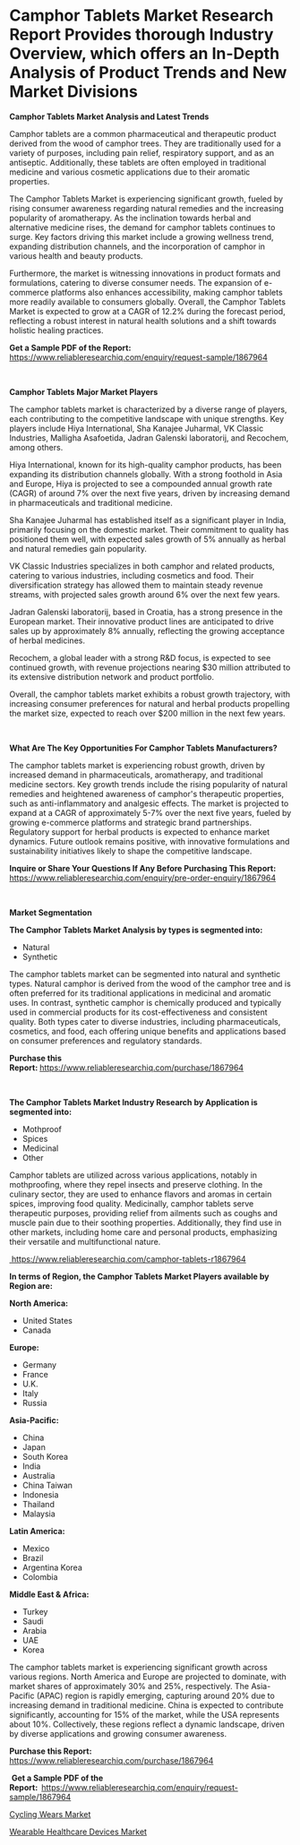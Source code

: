 <p><h1>Camphor Tablets Market Research Report Provides thorough Industry Overview, which offers an In-Depth Analysis of Product Trends and New Market Divisions</h1></p><p><strong>Camphor Tablets Market Analysis and Latest Trends</strong></p>
<p><p>Camphor tablets are a common pharmaceutical and therapeutic product derived from the wood of camphor trees. They are traditionally used for a variety of purposes, including pain relief, respiratory support, and as an antiseptic. Additionally, these tablets are often employed in traditional medicine and various cosmetic applications due to their aromatic properties. </p><p>The Camphor Tablets Market is experiencing significant growth, fueled by rising consumer awareness regarding natural remedies and the increasing popularity of aromatherapy. As the inclination towards herbal and alternative medicine rises, the demand for camphor tablets continues to surge. Key factors driving this market include a growing wellness trend, expanding distribution channels, and the incorporation of camphor in various health and beauty products. </p><p>Furthermore, the market is witnessing innovations in product formats and formulations, catering to diverse consumer needs. The expansion of e-commerce platforms also enhances accessibility, making camphor tablets more readily available to consumers globally. Overall, the Camphor Tablets Market is expected to grow at a CAGR of 12.2% during the forecast period, reflecting a robust interest in natural health solutions and a shift towards holistic healing practices.</p></p>
<p><strong>Get a Sample PDF of the Report:&nbsp;</strong> <a href="https://www.reliableresearchiq.com/enquiry/request-sample/1867964?utm_campaign=1123&utm_medium=2&utm_source=Github&utm_content=ia&utm_term=07022025&utm_id=camphor-tablets">https://www.reliableresearchiq.com/enquiry/request-sample/1867964</a></p>
<p>&nbsp;</p>
<p><strong>Camphor Tablets Major Market Players</strong></p>
<p><p>The camphor tablets market is characterized by a diverse range of players, each contributing to the competitive landscape with unique strengths. Key players include Hiya International, Sha Kanajee Juharmal, VK Classic Industries, Malligha Asafoetida, Jadran Galenski laboratorij, and Recochem, among others.</p><p>Hiya International, known for its high-quality camphor products, has been expanding its distribution channels globally. With a strong foothold in Asia and Europe, Hiya is projected to see a compounded annual growth rate (CAGR) of around 7% over the next five years, driven by increasing demand in pharmaceuticals and traditional medicine.</p><p>Sha Kanajee Juharmal has established itself as a significant player in India, primarily focusing on the domestic market. Their commitment to quality has positioned them well, with expected sales growth of 5% annually as herbal and natural remedies gain popularity.</p><p>VK Classic Industries specializes in both camphor and related products, catering to various industries, including cosmetics and food. Their diversification strategy has allowed them to maintain steady revenue streams, with projected sales growth around 6% over the next few years.</p><p>Jadran Galenski laboratorij, based in Croatia, has a strong presence in the European market. Their innovative product lines are anticipated to drive sales up by approximately 8% annually, reflecting the growing acceptance of herbal medicines.</p><p>Recochem, a global leader with a strong R&D focus, is expected to see continued growth, with revenue projections nearing $30 million attributed to its extensive distribution network and product portfolio.</p><p>Overall, the camphor tablets market exhibits a robust growth trajectory, with increasing consumer preferences for natural and herbal products propelling the market size, expected to reach over $200 million in the next few years.</p></p>
<p>&nbsp;</p>
<p><strong>What Are The Key Opportunities For Camphor Tablets Manufacturers?</strong></p>
<p><p>The camphor tablets market is experiencing robust growth, driven by increased demand in pharmaceuticals, aromatherapy, and traditional medicine sectors. Key growth trends include the rising popularity of natural remedies and heightened awareness of camphor's therapeutic properties, such as anti-inflammatory and analgesic effects. The market is projected to expand at a CAGR of approximately 5-7% over the next five years, fueled by growing e-commerce platforms and strategic brand partnerships. Regulatory support for herbal products is expected to enhance market dynamics. Future outlook remains positive, with innovative formulations and sustainability initiatives likely to shape the competitive landscape.</p></p>
<p><strong>Inquire or Share Your Questions If Any Before Purchasing This Report:</strong> <a href="https://www.reliableresearchiq.com/enquiry/pre-order-enquiry/1867964?utm_campaign=1123&utm_medium=2&utm_source=Github&utm_content=ia&utm_term=07022025&utm_id=camphor-tablets">https://www.reliableresearchiq.com/enquiry/pre-order-enquiry/1867964</a></p>
<p>&nbsp;</p>
<p><strong>Market Segmentation</strong></p>
<p><strong>The Camphor Tablets Market Analysis by types is segmented into:</strong></p>
<p><ul><li>Natural</li><li>Synthetic</li></ul></p>
<p><p>The camphor tablets market can be segmented into natural and synthetic types. Natural camphor is derived from the wood of the camphor tree and is often preferred for its traditional applications in medicinal and aromatic uses. In contrast, synthetic camphor is chemically produced and typically used in commercial products for its cost-effectiveness and consistent quality. Both types cater to diverse industries, including pharmaceuticals, cosmetics, and food, each offering unique benefits and applications based on consumer preferences and regulatory standards.</p></p>
<p><strong>Purchase this Report:&nbsp;</strong><a href="https://www.reliableresearchiq.com/purchase/1867964?utm_campaign=1123&utm_medium=2&utm_source=Github&utm_content=ia&utm_term=07022025&utm_id=camphor-tablets">https://www.reliableresearchiq.com/purchase/1867964</a></p>
<p>&nbsp;</p>
<p><strong>The Camphor Tablets Market Industry Research by Application is segmented into:</strong></p>
<p><ul><li>Mothproof</li><li>Spices</li><li>Medicinal</li><li>Other</li></ul></p>
<p><p>Camphor tablets are utilized across various applications, notably in mothproofing, where they repel insects and preserve clothing. In the culinary sector, they are used to enhance flavors and aromas in certain spices, improving food quality. Medicinally, camphor tablets serve therapeutic purposes, providing relief from ailments such as coughs and muscle pain due to their soothing properties. Additionally, they find use in other markets, including home care and personal products, emphasizing their versatile and multifunctional nature.</p></p>
<p><a href="https://www.reliableresearchiq.com/camphor-tablets-r1867964?utm_campaign=1123&utm_medium=2&utm_source=Github&utm_content=ia&utm_term=07022025&utm_id=camphor-tablets">&nbsp;https://www.reliableresearchiq.com/camphor-tablets-r1867964</a></p>
<p><strong>In terms of Region, the Camphor Tablets Market Players available by Region are:</strong></p>
<p>
    <p> <strong> North America: </strong>
        <ul>
            <li>United States</li>
            <li>Canada</li>
        </ul>
        </p> 
    <p> <strong> Europe: </strong>
        <ul>
            <li>Germany</li>
            <li>France</li>
            <li>U.K.</li>
            <li>Italy</li>
            <li>Russia</li>
        </ul>
        </p> 
    <p> <strong> Asia-Pacific: </strong>
        <ul>
            <li>China</li>
            <li>Japan</li>
            <li>South Korea</li>
            <li>India</li>
            <li>Australia</li>
            <li>China Taiwan</li>
            <li>Indonesia</li>
            <li>Thailand</li>
            <li>Malaysia</li>
        </ul>
        </p> 
    <p> <strong> Latin America: </strong>
        <ul>
            <li>Mexico</li>
            <li>Brazil</li>
            <li>Argentina Korea</li>
            <li>Colombia</li>
        </ul>
        </p> 
    <p> <strong> Middle East & Africa: </strong>
        <ul>
            <li>Turkey</li>
            <li>Saudi</li>
            <li>Arabia</li>
            <li>UAE</li>
            <li>Korea</li>
        </ul>
    </p>
    </p>
<p><p>The camphor tablets market is experiencing significant growth across various regions. North America and Europe are projected to dominate, with market shares of approximately 30% and 25%, respectively. The Asia-Pacific (APAC) region is rapidly emerging, capturing around 20% due to increasing demand in traditional medicine. China is expected to contribute significantly, accounting for 15% of the market, while the USA represents about 10%. Collectively, these regions reflect a dynamic landscape, driven by diverse applications and growing consumer awareness.</p></p>
<p><strong>Purchase this Report: </strong><a href="https://www.reliableresearchiq.com/purchase/1867964?utm_campaign=1123&utm_medium=2&utm_source=Github&utm_content=ia&utm_term=07022025&utm_id=camphor-tablets">https://www.reliableresearchiq.com/purchase/1867964</a></p>
<p>&nbsp;<strong>Get a Sample PDF of the Report:&nbsp;&nbsp;</strong><a href="https://www.reliableresearchiq.com/enquiry/request-sample/1867964?utm_campaign=1123&utm_medium=2&utm_source=Github&utm_content=ia&utm_term=07022025&utm_id=camphor-tablets">https://www.reliableresearchiq.com/enquiry/request-sample/1867964</a></p>
<p><strong></strong></p>
<p><p><a href="https://github.com/cernelleogue48/Market-Research-Report-List-1/blob/main/cycling-wears-market.md?utm_campaign=1123&utm_medium=2&utm_source=Github&utm_content=ia&utm_term=07022025&utm_id=camphor-tablets">Cycling Wears Market</a></p><p><a href="https://github.com/milolohusami/Market-Research-Report-List-1/blob/main/wearable-healthcare-devices-market.md?utm_campaign=1123&utm_medium=2&utm_source=Github&utm_content=ia&utm_term=07022025&utm_id=camphor-tablets">Wearable Healthcare Devices Market</a></p></p>